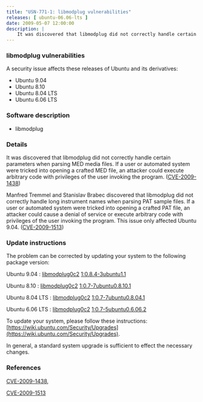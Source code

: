 ```yaml
---
title: "USN-771-1: libmodplug vulnerabilities"
releases: [ ubuntu-06.06-lts ]
date: 2009-05-07 12:00:00
description: |
    It was discovered that libmodplug did not correctly handle certain parameters when parsing MED media files. If a user or automated system were tricked into opening a crafted MED file, an attacker could execute arbitrary code with privileges of the user invoking the program. ([CVE-2009-1438](http://people.ubuntu.com/~ubuntu-security/cve/CVE-2009-1438))
--- 
```

 
### libmodplug vulnerabilities

A security issue affects these releases of Ubuntu and its derivatives:

* Ubuntu 9.04
* Ubuntu 8.10
* Ubuntu 8.04 LTS
* Ubuntu 6.06 LTS

### Software description

* libmodplug 

### Details

It was discovered that libmodplug did not correctly handle certain parameters when parsing MED media files. If a user or automated system were tricked into opening a crafted MED file, an attacker could execute arbitrary code with privileges of the user invoking the program. ([CVE-2009-1438](http://people.ubuntu.com/~ubuntu-security/cve/CVE-2009-1438))

Manfred Tremmel and Stanislav Brabec discovered that libmodplug did not correctly handle long instrument names when parsing PAT sample files. If a user or automated system were tricked into opening a crafted PAT file, an attacker could cause a denial of service or execute arbitrary code with privileges of the user invoking the program. This issue only affected Ubuntu 9.04. ([CVE-2009-1513](http://people.ubuntu.com/~ubuntu-security/cve/CVE-2009-1513)) 

### Update instructions

The problem can be corrected by updating your system to the following package version:

Ubuntu 9.04
 : [libmodplug0c2](https://launchpad.net/ubuntu/+source/libmodplug) <span> [1:0.8.4-3ubuntu1.1](https://launchpad.net/ubuntu/+source/libmodplug/1:0.8.4-3ubuntu1.1) </span> 

Ubuntu 8.10
 : [libmodplug0c2](https://launchpad.net/ubuntu/+source/libmodplug) <span> [1:0.7-7ubuntu0.8.10.1](https://launchpad.net/ubuntu/+source/libmodplug/1:0.7-7ubuntu0.8.10.1) </span> 

Ubuntu 8.04 LTS
 : [libmodplug0c2](https://launchpad.net/ubuntu/+source/libmodplug) <span> [1:0.7-7ubuntu0.8.04.1](https://launchpad.net/ubuntu/+source/libmodplug/1:0.7-7ubuntu0.8.04.1) </span> 

Ubuntu 6.06 LTS
 : [libmodplug0c2](https://launchpad.net/ubuntu/+source/libmodplug) <span> [1:0.7-5ubuntu0.6.06.2](https://launchpad.net/ubuntu/+source/libmodplug/1:0.7-5ubuntu0.6.06.2) </span> 

To update your system, please follow these instructions: [https://wiki.ubuntu.com/Security/Upgrades](https://wiki.ubuntu.com/Security/Upgrades).

In general, a standard system upgrade is sufficient to effect the necessary changes. 

### References

 [CVE-2009-1438](http://people.ubuntu.com/~ubuntu-security/cve/CVE-2009-1438), 

 [CVE-2009-1513](http://people.ubuntu.com/~ubuntu-security/cve/CVE-2009-1513)
 
